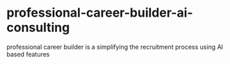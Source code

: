 # professional-career-builder-ai-consulting
professional career builder is a simplifying the recruitment process using AI based features
